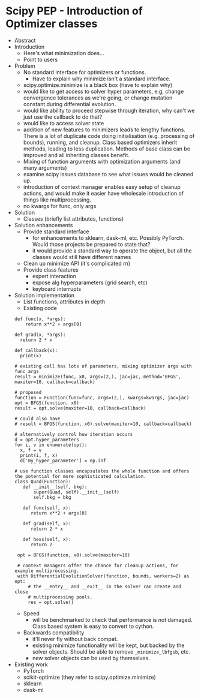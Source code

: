 Scipy PEP - Introduction of Optimizer classes
=============================================

* Abstract
* Introduction
    * Here's what minimization does...
    * Point to users
* Problem
    * No standard interface for optimizers or functions.
      - Have to explain why minimize isn't a standard interface.
    * scipy.optimize.minimize is a black box (have to explain why)
    * would like to get access to solver hyper parameters, e.g, change convergence tolerances as we're going, or change mutation constant during differential evolution.
    * would like ability to proceed stepwise through iteration, why can't we just use the callback to do that?
    * would like to access solver state
    * addition of new features to minimizers leads to lengthy functions. There is a lot of duplicate code doing initialisation (e.g. processing of bounds), running, and cleanup. Class based optimizers inherit methods, leading to less duplication. Methods of base class can be improved and all inheriting classes benefit.
    * Mixing of function arguments with optimization arguments (and many arguments)
    * examine scipy issues database to see what issues would be cleaned up.
    * introduction of context manager enables easy setup of cleanup actions, and would make it easier have wholesale introduction of things like multiprocessing.
    * no kwargs for func, only args
* Solution
    * Classes (briefly list attributes, functions)
* Solution enhancements
    * Provide standard interface
        * for enhancements to sklearn, dask-ml, etc. Possibly PyTorch. Would those projects be prepared to state that?
        * it would provide a standard way to operate the object, but all the classes would still have different names
    * Clean up minimize API (it's complicated rn)
    * Provide class features
        * expert interaction
        * expose alg hyperparameters (grid search, etc)
        * keyboard interrupts
* Solution implementation
    * List functions, attributes in depth
    * Existing code
    ```
    def func(x, *args):
        return x**2 + args[0]
        
    def grad(x, *args):
      return 2 * x
    
    def callback(x):
      print(x)
    
    # existing call has lots of parameters, mixing optimizer args with func args
    result = minimize(func, x0, args=(2,), jac=jac, method='BFGS', maxiter=10, callback=callback)
    
    # proposed
    function = Function(func=func, args=(2,), kwargs=kwargs, jac=jac)
    opt = BFGS(function, x0)
    result = opt.solve(maxiter=10, callback=callback)
 
    # could also have
    # result = BFGS(function, x0).solve(maxiter=10, callback=callback)
    
    # alternatively control how iteration occurs
    d = opt.hyper_parameters
    for i, v in enumerate(opt):
      x, f = v
      print(i, f, x)
      d['my_hyper_parameter'] = np.inf
 
    # use function classes encapsulates the whole function and offers the potential for more sophisticated calculation.
    class Quad(Function):
       def __init__(self, bkg):
           super(Quad, self).__init__(self)
           self.bkg = bkg
       
       def func(self, x):
          return x**2 + args[0]

       def grad(self, x):
          return 2 * x

       def hess(self, x):
          return 2
         
     opt = BFGS(function, x0).solve(maxiter=10)
     
     # context managers offer the chance for cleanup actions, for example multiprocessing.
     with DifferentialEvolutionSolver(function, bounds, workers=2) as opt:
         # the __entry__ and __exit__ in the solver can create and close
         # multiprocessing pools.
         res = opt.solve()
   ```
    * Speed
      * will be benchmarked to check that performance is not damaged. Class based system is easy to convert to cython.
    * Backwards compatibility
      * it'll never fly without back compat.
      * existing minimize functionality will be kept, but backed by the solver objects. Should be able to remove `_minimize_lbfgsb`, etc.
      * new solver objects can be used by themselves.
* Existing work
    * PyTorch
    * scikit-optimize (they refer to scipy.optimize.minimize)
    * sklearn
    * dask-ml
